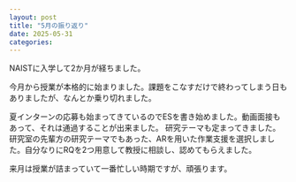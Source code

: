 ```yaml
---
layout: post
title: "5月の振り返り"
date: 2025-05-31
categories: 
---
```


NAISTに入学して2か月が経ちました。

今月から授業が本格的に始まりました。課題をこなすだけで終わってしまう日もありましたが、なんとか乗り切れました。

夏インターンの応募も始まってきているのでESを書き始めました。動画面接もあって、それは通過することが出来ました。
研究テーマも定まってきました。研究室の先輩方の研究テーマでもあった、ARを用いた作業支援を選択しました。自分なりにRQを2つ用意して教授に相談し、認めてもらえました。

来月は授業が詰まっていて一番忙しい時期ですが、頑張ります。